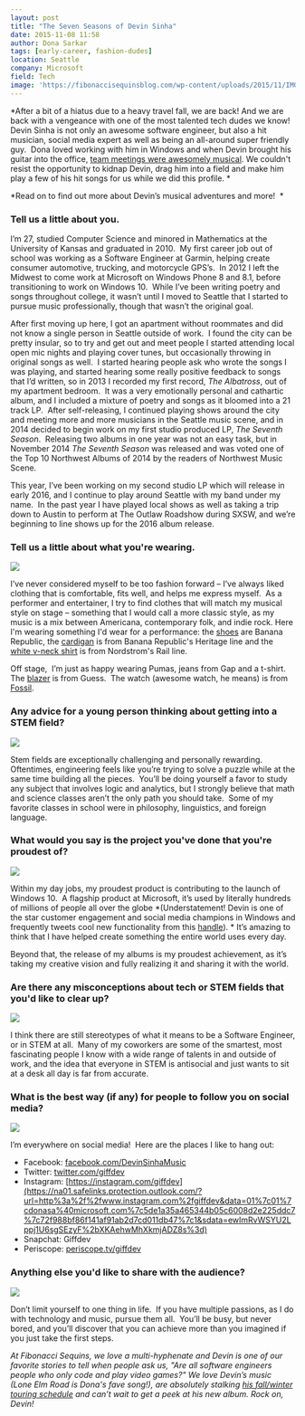 ```yaml
---
layout: post
title: "The Seven Seasons of Devin Sinha"
date: 2015-11-08 11:58
author: Dona Sarkar
tags: [early-career, fashion-dudes]
location: Seattle
company: Microsoft
field: Tech
image: 'https://fibonaccisequinsblog.com/wp-content/uploads/2015/11/IMG_4371.jpg'
---
```


*After a bit of a hiatus due to a heavy travel fall, we are back! And we are back with a vengeance with one of the most talented tech dudes we know! Devin Sinha is not only an awesome software engineer, but also a hit musician, social media expert as well as being an all-around super friendly guy.  Dona loved working with him in Windows and when Devin brought his guitar into the office, [team meetings were awesomely musical](https://www.facebook.com/literati/videos/vb.2204306/10103858457941173/?type=2&theater). We couldn't resist the opportunity to kidnap Devin, drag him into a field and make him play a few of his hit songs for us while we did this profile. *

*Read on to find out more about Devin’s musical adventures and more!  *

### Tell us a little about you.

I’m 27, studied Computer Science and minored in Mathematics at the University of Kansas and graduated in 2010.  My first career job out of school was working as a Software Engineer at Garmin, helping create consumer automotive, trucking, and motorcycle GPS’s.  In 2012 I left the Midwest to come work at Microsoft on Windows Phone 8 and 8.1, before transitioning to work on Windows 10.  While I’ve been writing poetry and songs throughout college, it wasn’t until I moved to Seattle that I started to pursue music professionally, though that wasn’t the original goal.

After first moving up here, I got an apartment without roommates and did not know a single person in Seattle outside of work.  I found the city can be pretty insular, so to try and get out and meet people I started attending local open mic nights and playing cover tunes, but occasionally throwing in original songs as well.  I started hearing people ask who wrote the songs I was playing, and started hearing some really positive feedback to songs that I’d written, so in 2013 I recorded my first record, *The Albatross*, out of my apartment bedroom.  It was a very emotionally personal and cathartic album, and I included a mixture of poetry and songs as it bloomed into a 21 track LP.  After self-releasing, I continued playing shows around the city and meeting more and more musicians in the Seattle music scene, and in 2014 decided to begin work on my first studio produced LP, *The Seventh Season*.  Releasing two albums in one year was not an easy task, but in November 2014 *The Seventh Season* was released and was voted one of the Top 10 Northwest Albums of 2014 by the readers of Northwest Music Scene.

This year, I’ve been working on my second studio LP which will release in early 2016, and I continue to play around Seattle with my band under my name.  In the past year I have played local shows as well as taking a trip down to Austin to perform at The Outlaw Roadshow during SXSW, and we’re beginning to line shows up for the 2016 album release.

### Tell us a little about what you're wearing.

[![](https://fibonaccisequinsblog.com/wp-content/uploads/2015/11/IMG_4457-683x1024.jpg)](https://fibonaccisequinsblog.com/wp-content/uploads/2015/11/IMG_4457.jpg)

I’ve never considered myself to be too fashion forward – I’ve always liked clothing that is comfortable, fits well, and helps me express myself.  As a performer and entertainer, I try to find clothes that will match my musical style on stage – something that I would call a more classic style, as my music is a mix between Americana, contemporary folk, and indie rock. Here I'm wearing something I'd wear for a performance: the [shoes](http://amzn.to/20EF4xP) are Banana Republic, the [cardigan](http://amzn.to/1Pw8nNJ) is from Banana Republic's Heritage line and the [white v-neck shirt](http://amzn.to/1QctxCe) is from Nordstrom's Rail line.

Off stage,  I’m just as happy wearing Pumas, jeans from Gap and a t-shirt. The [blazer](http://amzn.to/1QctIxm) is from Guess.  The watch (awesome watch, he means) is from [Fossil](http://amzn.to/20EFhAZ).

### Any advice for a young person thinking about getting into a STEM field?

[![](https://fibonaccisequinsblog.com/wp-content/uploads/2015/11/IMG_4424-1-683x1024.jpg)](https://fibonaccisequinsblog.com/wp-content/uploads/2015/11/IMG_4424-1.jpg)

Stem fields are exceptionally challenging and personally rewarding.  Oftentimes, engineering feels like you’re trying to solve a puzzle while at the same time building all the pieces.  You’ll be doing yourself a favor to study any subject that involves logic and analytics, but I strongly believe that math and science classes aren’t the only path you should take.  Some of my favorite classes in school were in philosophy, linguistics, and foreign language.

### What would you say is the project you've done that you're proudest of?

[![](https://fibonaccisequinsblog.com/wp-content/uploads/2015/11/IMG_4330-1024x683.jpg)](https://fibonaccisequinsblog.com/wp-content/uploads/2015/11/IMG_4330.jpg)

Within my day jobs, my proudest product is contributing to the launch of Windows 10.  A flagship product at Microsoft, it’s used by literally hundreds of millions of people all over the globe *(Understatement! Devin is one of the star customer engagement and social media champions in Windows and frequently tweets cool new functionality from this [handle](https://twitter.com/windowsinsider)). * It’s amazing to think that I have helped create something the entire world uses every day.

Beyond that, the release of my albums is my proudest achievement, as it’s taking my creative vision and fully realizing it and sharing it with the world.

### Are there any misconceptions about tech or STEM fields that you'd like to clear up?

[![](https://fibonaccisequinsblog.com/wp-content/uploads/2015/11/IMG_4387-1024x683.jpg)](https://fibonaccisequinsblog.com/wp-content/uploads/2015/11/IMG_4387.jpg)

I think there are still stereotypes of what it means to be a Software Engineer, or in STEM at all.  Many of my coworkers are some of the smartest, most fascinating people I know with a wide range of talents in and outside of work, and the idea that everyone in STEM is antisocial and just wants to sit at a desk all day is far from accurate.

### What is the best way (if any) for people to follow you on social media?

[![](https://fibonaccisequinsblog.com/wp-content/uploads/2015/11/IMG_4489-1024x683.jpg)](https://fibonaccisequinsblog.com/wp-content/uploads/2015/11/IMG_4489.jpg)

I’m everywhere on social media!  Here are the places I like to hang out:

- Facebook: [facebook.com/DevinSinhaMusic](https://na01.safelinks.protection.outlook.com/?url=http%3a%2f%2fwww.facebook.com%2fDevinSinhaMusic&data=01%7c01%7cdonasa%40microsoft.com%7c5de1a35a465344b05c6008d2e225ddc7%7c72f988bf86f141af91ab2d7cd011db47%7c1&sdata=Ip3cGdCdpM9RRVUgM6iHzqRchus6W71dAHMKTTGsaMI%3d)
- Twitter: [twitter.com/giffdev](https://na01.safelinks.protection.outlook.com/?url=http%3a%2f%2fwww.twitter.com%2fgiffdev&data=01%7c01%7cdonasa%40microsoft.com%7c5de1a35a465344b05c6008d2e225ddc7%7c72f988bf86f141af91ab2d7cd011db47%7c1&sdata=GrBWM2iWbMAAwruIvD0nYFo4kBV3qjsD%2fhGqzGYOwUU%3d)
- Instagram: [https://instagram.com/giffdev](https://na01.safelinks.protection.outlook.com/?url=http%3a%2f%2fwww.instagram.com%2fgiffdev&data=01%7c01%7cdonasa%40microsoft.com%7c5de1a35a465344b05c6008d2e225ddc7%7c72f988bf86f141af91ab2d7cd011db47%7c1&sdata=ewImRvWSYU2Lppj1U6sgSEzyF%2bXKAehwMhXkmjADZ8s%3d)
- Snapchat: Giffdev
- Periscope: [periscope.tv/giffdev](https://na01.safelinks.protection.outlook.com/?url=http%3a%2f%2fwww.periscope.tv%2fgiffdev&data=01%7c01%7cdonasa%40microsoft.com%7c5de1a35a465344b05c6008d2e225ddc7%7c72f988bf86f141af91ab2d7cd011db47%7c1&sdata=UqCDuU9WqO2T3uTFeR357DknwFV812d0W0KX6R2yxG8%3d)

### Anything else you'd like to share with the audience?

[![](https://fibonaccisequinsblog.com/wp-content/uploads/2015/11/IMG_4255-683x1024.jpg)](https://fibonaccisequinsblog.com/wp-content/uploads/2015/11/IMG_4255.jpg)

Don’t limit yourself to one thing in life.  If you have multiple passions, as I do with technology and music, pursue them all.  You’ll be busy, but never bored, and you’ll discover that you can achieve more than you imagined if you just take the first steps.

*At Fibonacci Sequins, we love a multi-hyphenate and Devin is one of our favorite stories to tell when people ask us, "Are all software engineers people who only code and play video games?" We love Devin’s music (Lone Elm Road is Dona's fave song!), are absolutely stalking [his fall/winter touring schedule](http://www.devinsinha.com/tour-dates/) and can’t wait to get a peek at his new album. Rock on, Devin!*
